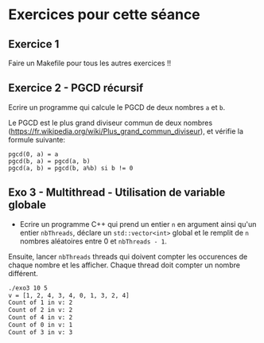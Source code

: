 # Exercices pour cette séance

## Exercice 1

Faire un Makefile pour tous les autres exercices !!

## Exercice 2 - PGCD récursif

Ecrire un programme qui calcule le PGCD de deux nombres `a` et `b`. 

Le PGCD est le plus grand diviseur commun de deux nombres (https://fr.wikipedia.org/wiki/Plus_grand_commun_diviseur), et vérifie la formule suivante:
```
pgcd(0, a) = a
pgcd(b, a) = pgcd(a, b)
pgcd(a, b) = pgcd(b, a%b) si b != 0 
```

## Exo 3 - Multithread - Utilisation de variable globale

* Ecrire un programme C++ qui prend un entier `n` en argument ainsi qu'un entier `nbThreads`, déclare un `std::vector<int>` global et le remplit de `n` nombres aléatoires entre 0 et `nbThreads - 1`.

Ensuite, lancer `nbThreads` threads qui doivent compter les occurences de chaque nombre et les afficher. Chaque thread doit compter un nombre différent.

```bash
./exo3 10 5
v = [1, 2, 4, 3, 4, 0, 1, 3, 2, 4]
Count of 1 in v: 2
Count of 2 in v: 2
Count of 4 in v: 2
Count of 0 in v: 1
Count of 3 in v: 3
```